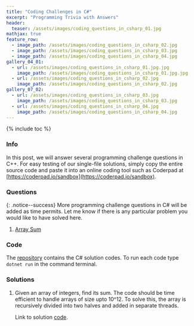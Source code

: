 ```yaml
---
title: "Coding Challenges in C#"
excerpt: "Programming Trivia with Answers"
header:
  teaser: /assets/images/coding_questions_in_csharp_01.jpg
mathjax: true
feature_row:
  - image_path: /assets/images/coding_questions_in_csharp_02.jpg
  - image_path: /assets/images/coding_questions_in_csharp_03.jpg
  - image_path: /assets/images/coding_questions_in_csharp_04.jpg
gallery_04_01:
  - url: /assets/images/coding_questions_in_csharp_01.jpg.jpg
    image_path: /assets/images/coding_questions_in_csharp_01.jpg.jpg
  - url: /assets/images/coding_questions_in_csharp_02.jpg
    image_path: /assets/images/coding_questions_in_csharp_02.jpg
gallery_07_02:
  - url: /assets/images/coding_questions_in_csharp_03.jpg
    image_path: /assets/images/coding_questions_in_csharp_03.jpg
  - url: /assets/images/coding_questions_in_csharp_04.jpg
    image_path: /assets/images/coding_questions_in_csharp_04.jpg
---
```


<!-- {% include feature_row %} -->

{% include toc %}

### Info
In this post, we will answer several programming challenge questions in C++. For easy testing of our single-file solutions, simply copy the entire source code and paste it into an online coding tool such as Coderpad at [https://coderpad.io/sandbox](https://coderpad.io/sandbox).

### Questions

{: .notice--success}
More programming challenge questions in C# will be added as time permits. Let me know if there is any particular problem you would like to have solved here.

1. [Array Sum](#ArraySum)

<!-- 1. [Move memory without temporary variable](#memoryMove)
1. [Match brackets in a string](#balancedBrackets)
1. [Sum of bits in 32-bit binary representation](#sumOfBits)
1. [Linked list - insert, delete, reverse](#linkedList)
1. [Longest continuous sequence](#longestContinuousSequence)
1. [Longest sequence](#longestSequence)
1. [Longest valid parentheses](#longestValidBrackets)
1. [Kth largest](#kthLargest)
1. [Mutatable priority queue](#mutatablePriorityQueue) -->

### Code
The [repository](https://github.com/Valliammai-Subramanian/coding-questions-in-csharp) contains the C# solution codes. To run each code type `dotnet run` in the command terminal.

### Solutions

1. <a name="ArraySum"></a> Given an array of integers, find its sum. The code should be time efficient to handle arrays of size upto 10^12. To solve this, the array is recursively divided into two halves and added in separate threads.

    Link to solution [code](https://github.com/Valliammai-Subramanian/coding-questions-in-csharp/tree/main/ArraySum).

<!-- 1. <a name="memoryMove"></a> Move memory of an array from one location to another pointed by a new array pointer, without using temporary variables. The new and old memory regions might be overlapping. Copy the source array from the front into the destination, if they overlap at the front of the source array. Whereas, copy the source from the rear into the destination, if they overlap at the rear of the source array.

    Link to solution [code](https://github.com/Adaickalavan/coding-questions-in-cpp/blob/master/app/memMove.cpp).

1. <a name="balancedBrackets"></a> Given a string containing just the characters '(', ')', '[', ']', '{', '}', determine if the input string is valid. An input string is valid if :
    + Open brackets must be closed by the same type of brackets.
    + Open brackets must be closed in the correct order.
  
    Note that an empty string is also considered valid. String below are considered valid strings.
    ```text
    ""
    "()"
    "()[]{}"
    "{[]}"
    ```
    Strings below are considered as invalid strings.
    ```text
    "["
    "}{"
    "{()"
    "(]"
    "([)]"
    ```

    Link to solution [code](https://github.com/Adaickalavan/coding-questions-in-cpp/blob/master/app/balancedBrackets.cpp).

1. <a name="sumOfBits"></a> Count the number of 1's in a binary representation of a 32bit integer. A look-up table or hash map which stores integers and their corresponding bit count is used to solve this problem. Several test cases are shown below.
    ```text
    Input: 1 // binary = 0000 0001
    Input: 5 // binary = 0000 0101
    Input: 15 // binary = 0000 1111
    Input: 19 // binary = 0001 0011
    Input: 22 // binary = 0001 0110
    ```
    Expected output:
    ```text
    Output: 1
    Output: 2
    Output: 4
    Output: 3
    Output: 3
    ```

    Link to solution [code](https://github.com/Adaickalavan/coding-questions-in-cpp/blob/master/app/sumOfBits.cpp).

1. <a name="linkedList"></a> Create a singly linked list with the following operations: insert at the tail, given a pointer delete the node (except the last node), and reverse.

    Link to solution [code](https://github.com/Adaickalavan/coding-questions-in-cpp/blob/master/app/linkedList.cpp).

1. <a name="longestContinuousSequence"></a> Given two strings, find the longest continuous sequence of characters common to the two strings. The problem is solved using dynamic programming pradigm. A testcase is as follows.
    ```cpp
    string str1 = "abcdefghijklmnopqrst";
    string str2 = "abcd3ekl3abfgs";
    ```
    Expected output:
    ```text
    Max elements: 4
    Max sequence: abcd
    ``` 
    
    Link to solution [code](https://github.com/Adaickalavan/coding-questions-in-cpp/blob/master/app/longestContinuousSequence.cpp). 

1. <a name="longestSequence"></a> Given two strings, find the longest continuous or non-continous sequence with same ordering of characters common to the two strings. The problem is solved using dynamic programming pradigm. A testcase is as follows.
    ```cpp
    string str1 = "abcdefghijklmnopqrst";
    string str2 = "abcd3ekl3abfgs";
    ```
    Expected output:
    ```text
    Max elements: 8
    ``` 
    
    Link to solution [code](https://github.com/Adaickalavan/coding-questions-in-cpp/blob/master/app/longestSequence.cpp). 

1. <a name="longestValidBrackets"></a> Given a string containing just characters '(' and ')', return the start and end indexes of the longest valid parentheses substring. Several test cases are shown below.
    ```text
    Input: "" // answer: startIndex = 0, endIndex = 0
    Input: "(()" // answer: startIndex = 1, endIndex = 2
    Input: ")()())" // answer: startIndex = 1, endIndex = 4
    Input: "())((())" // answer: startIndex = 4, endIndex = 7
    Input: "())(()" // answer: startIndex = 0, endIndex = 1
    ```
    Expected output:
    ```text
    Longest valid parentheses of  is   , from  0 to  0
    Longest valid parentheses of (() is () , from  1 to  2
    Longest valid parentheses of )()()) is ()() , from  1 to  4
    Longest valid parentheses of ())((()) is (()) , from  4 to  7
    Longest valid parentheses of ())(() is () , from  0 to  1
    ```
    Link to solution [code](https://github.com/Adaickalavan/coding-questions-in-cpp/blob/master/app/longestValidBrackets.cpp).

1. <a name="kthLargest"></a> Return the kth largest element, from an infinite stream of integers, at any point in time. The problem is solved using a priority queue. The priority queue is implemented by a minimum heap of size k. Read the top value of the heap to get the kth largest value at any point in time. Example input:
    ```cpp
    vector<int> stream = {10, 20, 11, 70, 50, 40, 100, 5, ...};
    int k = 3;
    ```
    Expected STDOUT output:
    ```bash
    $ -, -, 10, 11, 20, 40, 50, 50, ...
    ```
    Link to solution [code](https://github.com/Adaickalavan/coding-questions-in-cpp/blob/master/app/kthLargest.cpp).

1. <a name="mutatablePriorityQueue"></a> Build a priority queue whose elements' priority can be updated dynamically. This problem is solved using the following two data structures:
    + `unordered_map<>` functions as a `set` to hold all unique elements in the queue
    + `multimap<>` functions to hold all inserted elements sorted by priority

    Operation of the data structres is as follows:
    + New element, which is not present in `unordered_map<>`, is pushed into the `multimap<>` and `unordered_map<>`.
    + New element, which is present in `unordered_map<>`, is pushed into the `multimap<>` if it has a higher priority. Priority of the element in `unordered_map<>` is incremented to the higher value.
    + To `pop()` the highest priority element from the queue: Firstly, elements are sequentially removed from the top of the `multimap<>` until an element which is also present in `unordered_map<>` is reached. This helps remove duplicate entries present in `multimap<>`. Once reached, remove the element from both `multimap<>` and `unordered_map<>`. 

    Example testcase:
    ```cpp
    MutatablePriorityQueue mpq;
    mpq.push('a',3); // value: 'a', priority: 3
    cout << mpq.top() << "\n";
    mpq.push('b',4); // value: 'b', priority: 4
    mpq.push('c',3); // value: 'c', priority: 3
    cout << mpq.top() << "\n";
    mpq.push('a',5); // value: 'a', priority: 5
    cout << mpq.top() << "\n";
    mpq.pop();
    cout << mpq.top() << "\n";
    mpq.pop();
    cout << mpq.top() << "\n";
    ```
    Expected STDOUT output:
    ```bash
    a
    b
    a
    b
    c
    ```
    Link to solution [code](https://github.com/Adaickalavan/coding-questions-in-cpp/blob/master/app/mutatablePriorityQueue.cpp). -->